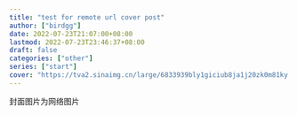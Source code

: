 ```yaml
---
title: "test for remote url cover post"
author: ["birdgg"]
date: 2022-07-23T21:07:00+08:00
lastmod: 2022-07-23T23:46:37+08:00
draft: false
categories: ["other"]
series: ["start"]
cover: "https://tva2.sinaimg.cn/large/6833939bly1giciub8ja1j20zk0m81ky.jpg"
---
```


封面图片为网络图片
